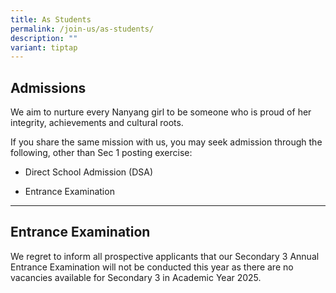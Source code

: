 ```yaml
---
title: As Students
permalink: /join-us/as-students/
description: ""
variant: tiptap
---
```

<h2>Admissions</h2>
<p>We aim to nurture every Nanyang girl to be someone who is proud of her
integrity, achievements and cultural roots.</p>
<p>If you share the same mission with us, you may seek admission through
the following, other than Sec 1 posting exercise:</p>
<ul data-tight="true" class="tight">
<li>
<p>Direct School Admission (DSA)</p>
</li>
<li>
<p>Entrance Examination</p>
</li>
</ul>
<hr>
<h2>Entrance Examination</h2>
<p>We regret to inform all prospective applicants that our Secondary 3 Annual
Entrance Examination will not be conducted this year as there are no vacancies
available for Secondary 3 in Academic Year 2025.</p>